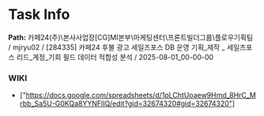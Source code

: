 # Task Info

**Path:** 카페24(주)\본사사업장\[CG]MI본부\마케팅센터\프론트빌더그룹\플로우기획팀 / mjryu02 / [284335] 카페24 후불 광고 세일즈포스 DB 운영 기획_제작 _ 세일즈포스 리드_계정_기회 필드 데이터 적합성 분석 / 2025-08-01_00-00-00

### WIKI
- ["https://docs.google.com/spreadsheets/d/1pLChtUoaew9Hmd_8HrC_Mrbb_Sa5U-G0KQa8YYNFlIQ/edit?gid=32674320#gid=32674320"]

